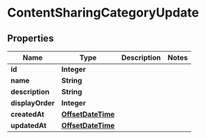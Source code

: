 # ContentSharingCategoryUpdate

## Properties
Name | Type | Description | Notes
------------ | ------------- | ------------- | -------------
**id** | **Integer** |  | 
**name** | **String** |  | 
**description** | **String** |  | 
**displayOrder** | **Integer** |  | 
**createdAt** | [**OffsetDateTime**](OffsetDateTime.md) |  | 
**updatedAt** | [**OffsetDateTime**](OffsetDateTime.md) |  | 
